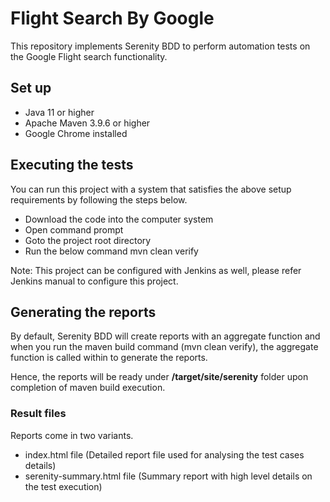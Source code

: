 # Flight Search By Google
This repository implements Serenity BDD to perform automation tests on the Google Flight search functionality.

## Set up ##

* Java 11 or higher
* Apache Maven 3.9.6 or higher
* Google Chrome installed

## Executing the tests ##

You can run this project with a system that satisfies the above setup requirements by following the steps below.

* Download the code into the computer system
* Open command prompt
* Goto the project root directory
* Run the below command
  mvn clean verify

Note: This project can be configured with Jenkins as well, please refer Jenkins manual to configure this project.

## Generating the reports ##

By default, Serenity BDD will create reports with an aggregate function and when you run the maven build command (mvn clean verify), the aggregate function is called within to generate the reports.

Hence, the reports will be ready under **/target/site/serenity** folder upon completion of maven build execution.

### Result files ###

Reports come in two variants.

* index.html file (Detailed report file used for analysing the test cases details)
* serenity-summary.html file (Summary report with high level details on the test execution)
  
